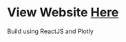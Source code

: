 # View Website [Here](https://borisjancic.github.io/Heat-Equation/)

Build using ReactJS and Plotly
